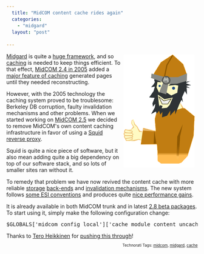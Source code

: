```yaml
---
  title: "MidCOM content cache rides again"
  categories: 
    - "midgard"
  layout: "post"

---
```

<img src="/files/thumbs-up.jpg" height="298" width="187" border="0" align="right" hspace="8" vspace="4" alt="Vali likes the Content Cache" title="Vali likes the Content Cache" />
<a href="http://www.midgard-project.org/">Midgard</a> is quite a <a href="http://www.ohloh.net/projects/3309/analyses/latest">huge framework</a>, and so <a href="http://en.wikipedia.org/wiki/Cache">caching</a> is needed to keep things efficient. To that effect, <a href="http://www.midgard-project.org/updates/view/midcom-2_4_0.html">MidCOM 2.4 in 2005</a> added a <a href="http://www.midgard-project.org/documentation/concepts-midcom-specs-subsystems-cache/">major feature of caching</a> generated pages until they needed reconstructing.

However, with the 2005 technology the caching system proved to be troublesome: Berkeley DB corruption, faulty invalidation mechanisms and other problems. When we started working on <a href="http://www.midgard-project.org/updates/view/midcom-2_5_0.html">MidCOM 2.5</a> we decided to remove MidCOM's own content caching infrastructure in favor of using a <a href="http://www.midgard-project.org/documentation/setting-up-squid-reverse-proxy/">Squid reverse proxy</a>.

Squid is quite a nice piece of software, but it also mean adding quite a big dependency on top of our software stack, and so lots of smaller sites ran without it. 

To remedy that problem we have now revived the content cache with more reliable <a href="http://www.danga.com/memcached/">storage</a> <a href="http://www.sqlite.org/">back-ends</a> and <a href="http://www.midgard-project.org/discussion/developer-forum/read/23110f7478a611dcaf47c9e3555949044904.html">invalidation mechanisms</a>. The new system follows <a href="http://www.midgard-project.org/discussion/developer-forum/read/fcfd26c091ef11dca68d318091898c508c50.html">some ESI conventions</a> and produces quite <a href="http://www.midgard-project.org/discussion/developer-forum/read/c54c1bfa8f8311dc8aa411258c18d785d785.html">nice performance gains</a>.

It is already available in both MidCOM trunk and in latest <a href="http://pear.midcom-project.org/index.php?package=midcom&amp;release=2.8.0beta19&amp;downloads">2.8 beta packages</a>. To start using it, simply make the following configuration change:

<pre>$GLOBALS['midcom_config_local']['cache_module_content_uncached'] = false;
</pre>Thanks to <a href="http://teroheikkinen.iki.fi/">Tero Heikkinen</a> for <a href="http://www.slideshare.net/tepheikk/caching-idea-for-midcom/">pushing this through</a>!

<p style="text-align:right;font-size:10px;">Technorati Tags: <a href="http://www.technorati.com/tag/midcom" rel="tag">midcom</a>, <a href="http://www.technorati.com/tag/midgard" rel="tag">midgard</a>, <a href="http://www.technorati.com/tag/cache" rel="tag">cache</a></p>